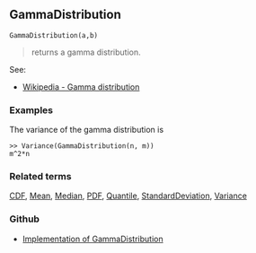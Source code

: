 ## GammaDistribution

```
GammaDistribution(a,b)
```

> returns a gamma distribution.
    
See:  
* [Wikipedia - Gamma distribution](https://en.wikipedia.org/wiki/Gamma_distribution)

 
### Examples

The variance of the gamma distribution is

```
>> Variance(GammaDistribution(n, m)) 
m^2*n
```

### Related terms 
[CDF](CDF.md), [Mean](Mean.md), [Median](Median.md), [PDF](PDF.md), [Quantile](Quantile.md), [StandardDeviation](StandardDeviation.md), [Variance](Variance.md) 

### Github

* [Implementation of GammaDistribution](https://github.com/axkr/symja_android_library/blob/master/symja_android_library/matheclipse-core/src/main/java/org/matheclipse/core/builtin/StatisticsFunctions.java#L2001) 
